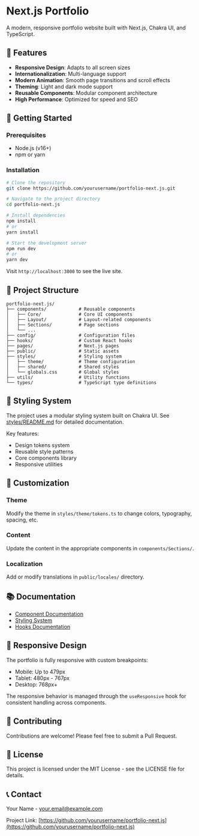 # Next.js Portfolio

A modern, responsive portfolio website built with Next.js, Chakra UI, and TypeScript.

## 🌟 Features

- **Responsive Design**: Adapts to all screen sizes
- **Internationalization**: Multi-language support
- **Modern Animation**: Smooth page transitions and scroll effects
- **Theming**: Light and dark mode support
- **Reusable Components**: Modular component architecture
- **High Performance**: Optimized for speed and SEO

## 🚀 Getting Started

### Prerequisites

- Node.js (v16+)
- npm or yarn

### Installation

```bash
# Clone the repository
git clone https://github.com/yourusername/portfolio-next.js.git

# Navigate to the project directory
cd portfolio-next.js

# Install dependencies
npm install
# or
yarn install

# Start the development server
npm run dev
# or
yarn dev
```

Visit `http://localhost:3000` to see the live site.

## 📂 Project Structure

```
portfolio-next.js/
├── components/            # Reusable components
│   ├── Core/              # Core UI components
│   ├── Layout/            # Layout-related components
│   ├── Sections/          # Page sections
│   └── ...
├── config/                # Configuration files
├── hooks/                 # Custom React hooks
├── pages/                 # Next.js pages
├── public/                # Static assets
├── styles/                # Styling system
│   ├── theme/             # Theme configuration
│   ├── shared/            # Shared styles
│   └── globals.css        # Global styles
├── utils/                 # Utility functions
└── types/                 # TypeScript type definitions
```

## 🎨 Styling System

The project uses a modular styling system built on Chakra UI. See [styles/README.md](styles/README.md) for detailed documentation.

Key features:

- Design tokens system
- Reusable style patterns
- Core components library
- Responsive utilities

## 🔧 Customization

### Theme

Modify the theme in `styles/theme/tokens.ts` to change colors, typography, spacing, etc.

### Content

Update the content in the appropriate components in `components/Sections/`.

### Localization

Add or modify translations in `public/locales/` directory.

## 📚 Documentation

- [Component Documentation](docs/components.md)
- [Styling System](styles/README.md)
- [Hooks Documentation](docs/hooks.md)

## 📱 Responsive Design

The portfolio is fully responsive with custom breakpoints:

- Mobile: Up to 479px
- Tablet: 480px - 767px
- Desktop: 768px+

The responsive behavior is managed through the `useResponsive` hook for consistent handling across components.

## 🤝 Contributing

Contributions are welcome! Please feel free to submit a Pull Request.

## 📄 License

This project is licensed under the MIT License - see the LICENSE file for details.

## 📞 Contact

Your Name - your.email@example.com

Project Link: [https://github.com/yourusername/portfolio-next.js](https://github.com/yourusername/portfolio-next.js)
